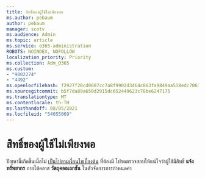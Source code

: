 ```yaml
---
title: สิทธิ์ของผู้ใช้ไม่เพียงพอ
ms.author: pebaum
author: pebaum
manager: scotv
ms.audience: Admin
ms.topic: article
ms.service: o365-administration
ROBOTS: NOINDEX, NOFOLLOW
localization_priority: Priority
ms.collection: Adm_O365
ms.custom:
- "9002274"
- "4492"
ms.openlocfilehash: f2927f20cd0607cc7a8f9902d3464c863fa9849aa518edc7061bb2dcf81cc534
ms.sourcegitcommit: b5f7da89a650d2915dc652449623c78be6247175
ms.translationtype: MT
ms.contentlocale: th-TH
ms.lasthandoff: 08/05/2021
ms.locfileid: "54055069"
---
```

# <a name="insufficient-user-permissions"></a>สิทธิ์ของผู้ใช้ไม่เพียงพอ

ปัญหานี้เกิดขึ้นเมื่อไม่ [เป็นไปตามเงื่อนไขเบื้องต้น](https://docs.microsoft.com/configmgr/tenant-attach/device-sync-actions#prerequisites) ที่ต้องมี โปรดตรวจสอบให้แน่ใจว่าผู้ใช้มีสิทธิ์ **แจ้งทรัพยากร** ภายใต้คลาส **วัตถุคอลเลกชัน** ในตัวจัดการการกําหนดค่า

